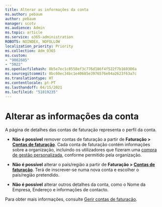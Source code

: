 ```yaml
---
title: Alterar as informações da conta
ms.author: pebaum
author: pebaum
manager: scotv
ms.audience: Admin
ms.topic: article
ms.service: o365-administration
ROBOTS: NOINDEX, NOFOLLOW
localization_priority: Priority
ms.collection: Adm_O365
ms.custom:
- "9002605"
- "5022"
ms.openlocfilehash: 8b5e7ec1c8558ef3c776d186f4f522f7b169306a
ms.sourcegitcommit: 8bc60ec34bc1e40685e3976576e04a2623f63a7c
ms.translationtype: HT
ms.contentlocale: pt-PT
ms.lasthandoff: 04/15/2021
ms.locfileid: "51819235"
---
```

# <a name="change-billing-account-information"></a>Alterar as informações da conta

A página de detalhes das contas de faturação representa o perfil da conta.

- **Não é possível** remover contas de faturação a partir de **Faturação > [Contas de faturação](https://go.microsoft.com/fwlink/p/?linkid=2084771)**. Cada conta de faturação contém informações sobre a organização, incluindo os utilizadores que fizeram uma [compra de gestão personalizada](https://docs.microsoft.com/microsoft-365/commerce/subscriptions/manage-self-service-purchases-admins), conforme permitido pela organização. 

- **Não é possível** alterar o país/região a partir de **Faturação > [Contas de faturação](https://go.microsoft.com/fwlink/p/?linkid=2084771)**. Terá de inscrever-se numa nova conta e escolher o país/região pretendido. 

- **Não é possível** alterar outros detalhes da conta, como o Nome da Empresa, Endereço e informações de contacto. 

Para obter mais informações, consulte [Gerir contas de faturação](https://docs.microsoft.com/microsoft-365/commerce/manage-billing-accounts). 
